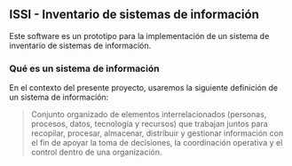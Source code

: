 ## ISSI - Inventario de sistemas de información

Este software es un prototipo para la implementación de un sistema de
inventario de sistemas de información.

### Qué es un sistema de información

En el contexto del presente proyecto, usaremos la siguiente definición
de un sistema de información:


> Conjunto organizado de elementos interrelacionados (personas,
> procesos, datos, tecnología y recursos) que trabajan juntos para
> recopilar, procesar, almacenar, distribuir y gestionar información con
> el fin de apoyar la toma de decisiones, la coordinación operativa y el
> control dentro de una organización. 

